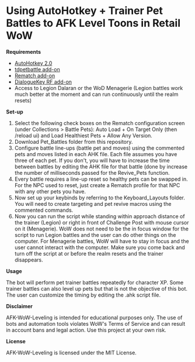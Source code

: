 **Using AutoHotkey + Trainer Pet Battles to AFK Level Toons in Retail WoW**
================================================================

**Requirements**

-   [AutoHotkey 2.0](https://www.autohotkey.com/download/ahk-v2.exe)
-   [tdpetbattle add-on](https://www.curseforge.com/wow/addons/pet-battle-scripts)
-   [Rematch add-on](https://www.curseforge.com/wow/addons/rematch)
-   [DialogueKey RF add-on](https://www.curseforge.com/wow/addons/dialogkey-df)
-   Access to Legion Dalaran or the WoD Menagerie (Legion battles work much better at the moment and can run continuously until the realm resets)

**Set-up**

1. Select the following check boxes on the Rematch configuration screen (under Collections > Battle Pets): Auto Load + On Target Only (then /reload ui) and Load Healthiest Pets + Allow Any Version.
2.  Download Pet_Battles folder from this repository.
3.  Configure battle line-ups (battle pet and moves) using the commented pets and moves listed in each AHK file. Each file assumes you have three of each pet. If you don't, you will have to increase the time between battles by editing the AHK file for that battle (done by increase the number of milliseconds passed for the Revive_Pets function.
4.  Every battle requires a line-up reset so healthy pets can be swapped in. For the NPC used to reset, just create a Rematch profile for that NPC with any other pets you have.
5.  Now set up your keybinds by referring to the Keyboard_Layouts folder. You will need to create targeting and pet revive macros using the commented commands.
6.  Now you can run the script while standing within approach distance of the trainer (Legion) or right in front of Challenge Post with mouse cursor on it (Menagerie). WoW does not need to be the in focus window for the script to run Legion battles and the user can do other things on the computer. For Menagerie battles, WoW will have to stay in focus and the user cannot interact with the computer. Make sure you come back and turn off the script at or before the realm resets and the trainer disappears.

**Usage**

The bot will perform pet trainer battles repeatedly for character XP. Some trainer battles can also level up pets but that is not the objective of this bot. The user can customize the timing by editing the <Trainer Name>.ahk script file.
  
**Disclaimer**

AFK-WoW-Leveling is intended for educational purposes only. The use of bots and automation tools violates WoW's Terms of Service and can result in account bans and legal action. Use this project at your own risk.
  
**License**

AFK-WoW-Leveling is licensed under the MIT License.
